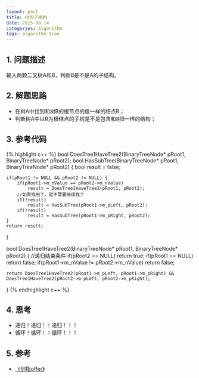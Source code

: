```yaml
---
layout: post
title: 树的子结构
date: 2015-08-14
categories: Algorithm
tags: algorithm tree
---
```


## 1. 问题描述

输入两颗二叉树A和B，判断B是不是A的子结构。

## 2. 解题思路

- 在树A中找到和树B的根节点的值一样的结点R；
- 判断树A中以R为根结点的子树是不是包含和树B一样的结构；

## 3. 参考代码

{% highlight c++ %}
bool DoesTree1HaveTree2(BinaryTreeNode* pRoot1, BinaryTreeNode* pRoot2);
bool HasSubTree(BinaryTreeNode* pRoot1, BinaryTreeNode* pRoot2) {
	bool result = false;

	if(pRoot1 != NULL && pRoot2 != NULL) {
		if(pRoot1->m_nValue == pRoot2->m_nValue)
			result = DoesTree1HaveTree2(pRoot1, pRoot2);
		//如果找到了，就不需要继续找了
		if(!result) 
			result = HasSubTree(pRoot1->m_pLeft, pRoot2);
		if(!result)
			result = HasSubTree(pRoot1->m_pRight, pRoot2);
	}
	return result;
}

bool DoesTree1HaveTree2(BinaryTreeNode* pRoot1, BinaryTreeNode* pRoot2) {
	//递归结束条件
	if(pRoot2 == NULL) 
		return true;
	if(pRoot1 == NULL) 
		return false;
	if(pRoot1->m_nValue != pRoot2->m_nValue)
		return false;

	return DoesTree1HaveTree2(pRoot1->m_pLeft, pRoot1->m_pRight) && DoesTree1HaveTree2(pRoot2->m_pLeft, pRoot2->m_pRight);
}
{% endhighlight c++ %}

## 4. 思考

- 递归！递归！！递归！！！
- 循环！循环！！循环！！！

## 5. 参考

- [《剑指offer》](http://www.broadview.com.cn/#book/bookdetail/bookDetailAll.jsp?book_id=12c9bc27-a944-11e4-9c0a-005056c00008&isbn=978-7-121-23245-9)